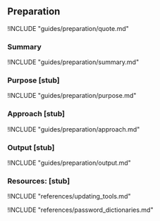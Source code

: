 ## Preparation

!INCLUDE "guides/preparation/quote.md"

### Summary

!INCLUDE "guides/preparation/summary.md"

### Purpose [stub]

!INCLUDE "guides/preparation/purpose.md"

### Approach [stub]

!INCLUDE "guides/preparation/approach.md"

### Output [stub]

!INCLUDE "guides/preparation/output.md"

### Resources: [stub]

!INCLUDE "references/updating_tools.md"

!INCLUDE "references/password_dictionaries.md"

